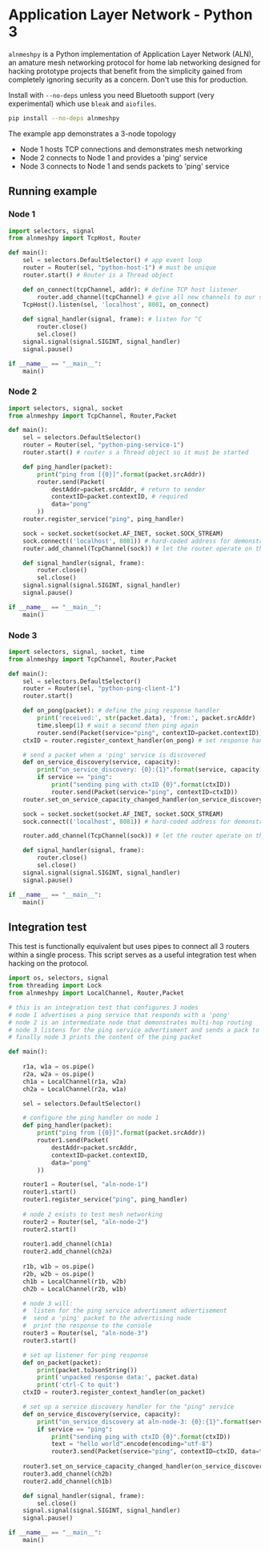 # Application Layer Network - Python 3

`alnmeshpy` is a Python implementation of Application Layer Network (ALN),
an amature mesh networking protocol for home lab networking designed for 
hacking prototype projects that benefit from the simplicity gained from
completely ignoring security as a concern. Don't use this for production.

Install with `--no-deps` unless you need Bluetooth support (very experimental) which use `bleak` and `aiofiles`.

```sh
pip install --no-deps alnmeshpy
```

The example app demonstrates a 3-node topology
 * Node 1 hosts TCP connections and demonstrates mesh networking
 * Node 2 connects to Node 1 and provides a 'ping' service
 * Node 3 connects to Node 1 and sends packets to 'ping' service

## Running example
### Node 1
```py
import selectors, signal
from alnmeshpy import TcpHost, Router

def main():
    sel = selectors.DefaultSelector() # app event loop
    router = Router(sel, "python-host-1") # must be unique
    router.start() # Router is a Thread object

    def on_connect(tcpChannel, addr): # define TCP host listener 
        router.add_channel(tcpChannel) # give all new channels to our single router
    TcpHost().listen(sel, 'localhost', 8081, on_connect)
    
    def signal_handler(signal, frame): # listen for ^C
        router.close()
        sel.close()
    signal.signal(signal.SIGINT, signal_handler)
    signal.pause()

if __name__ == "__main__":
    main()

```

### Node 2
```py
import selectors, signal, socket
from alnmeshpy import TcpChannel, Router,Packet

def main():
    sel = selectors.DefaultSelector()
    router = Router(sel, "python-ping-service-1")
    router.start() # router s a Thread object so it must be started

    def ping_handler(packet):
        print("ping from [{0}]".format(packet.srcAddr))
        router.send(Packet(
            destAddr=packet.srcAddr, # return to sender
            contextID=packet.contextID, # required
            data="pong"
        ))
    router.register_service("ping", ping_handler)

    sock = socket.socket(socket.AF_INET, socket.SOCK_STREAM)
    sock.connect(('localhost', 8081)) # hard-coded address for demonstration
    router.add_channel(TcpChannel(sock)) # let the router operate on this channel

    def signal_handler(signal, frame):
        router.close()
        sel.close()
    signal.signal(signal.SIGINT, signal_handler)
    signal.pause()

if __name__ == "__main__":
    main()

```

### Node 3
```py
import selectors, signal, socket, time
from alnmeshpy import TcpChannel, Router,Packet

def main():
    sel = selectors.DefaultSelector()
    router = Router(sel, "python-ping-client-1")
    router.start()

    def on_pong(packet): # define the ping response handler
        print('received:', str(packet.data), 'from:', packet.srcAddr)
        time.sleep(1) # wait a second then ping again
        router.send(Packet(service="ping", contextID=packet.contextID))
    ctxID = router.register_context_handler(on_pong) # set response handler

    # send a packet when a 'ping' service is discovered
    def on_service_discovery(service, capacity):
        print("on_service_discovery: {0}:{1}".format(service, capacity))
        if service == "ping":
            print("sending ping with ctxID {0}".format(ctxID))
            router.send(Packet(service="ping", contextID=ctxID))      
    router.set_on_service_capacity_changed_handler(on_service_discovery)

    sock = socket.socket(socket.AF_INET, socket.SOCK_STREAM)
    sock.connect(('localhost', 8081)) # hard-coded address for demonstration

    router.add_channel(TcpChannel(sock)) # let the router operate on this channel

    def signal_handler(signal, frame):
        router.close()
        sel.close()
    signal.signal(signal.SIGINT, signal_handler)   
    signal.pause()

if __name__ == "__main__":
    main()

```

## Integration test
This test is functionally equivalent but uses pipes 
to connect all 3 routers within a single process.
This script serves as a useful integration test when
hacking on the protocol.

```py
import os, selectors, signal
from threading import Lock
from alnmeshpy import LocalChannel, Router,Packet

# this is an integration test that configures 3 nodes
# node 1 advertises a ping service that responds with a 'pong'
# node 2 is an intermediate node that demonstrates multi-hop routing
# node 3 listens for the ping service advertisment and sends a pack to it
# finally node 3 prints the content of the ping packet

def main():
    
    r1a, w1a = os.pipe()
    r2a, w2a = os.pipe()
    ch1a = LocalChannel(r1a, w2a)
    ch2a = LocalChannel(r2a, w1a)

    sel = selectors.DefaultSelector()

    # configure the ping handler on node 1
    def ping_handler(packet):
        print("ping from [{0}]".format(packet.srcAddr))
        router1.send(Packet(
            destAddr=packet.srcAddr,
            contextID=packet.contextID,
            data="pong"
        ))

    router1 = Router(sel, "aln-node-1")
    router1.start()
    router1.register_service("ping", ping_handler)
    
    # node 2 exists to test mesh networking
    router2 = Router(sel, "aln-node-2")
    router2.start()
    
    router1.add_channel(ch1a)
    router2.add_channel(ch2a)
    
    r1b, w1b = os.pipe()
    r2b, w2b = os.pipe()
    ch1b = LocalChannel(r1b, w2b)
    ch2b = LocalChannel(r2b, w1b)

    # node 3 will:
    #  listen for the ping service advertisment advertisement
    #  send a 'ping' packet to the advertising node
    #  print the response to the console
    router3 = Router(sel, "aln-node-3")
    router3.start()

    # set up listener for ping response
    def on_packet(packet):
        print(packet.toJsonString())
        print('unpacked response data:', packet.data)
        print('ctrl-C to quit')
    ctxID = router3.register_context_handler(on_packet)

    # set up a service discovery handler for the "ping" service
    def on_service_discovery(service, capacity):
        print("on_service_discovery at aln-node-3: {0}:{1}".format(service, capacity))
        if service == "ping":
            print("sending ping with ctxID {0}".format(ctxID))
            text = "hello world".encode(encoding="utf-8")
            router3.send(Packet(service="ping", contextID=ctxID, data=text))
            
    router3.set_on_service_capacity_changed_handler(on_service_discovery)
    router3.add_channel(ch2b)
    router2.add_channel(ch1b)

    def signal_handler(signal, frame):
        sel.close()
    signal.signal(signal.SIGINT, signal_handler)
    signal.pause()

if __name__ == "__main__":
    main()
```
